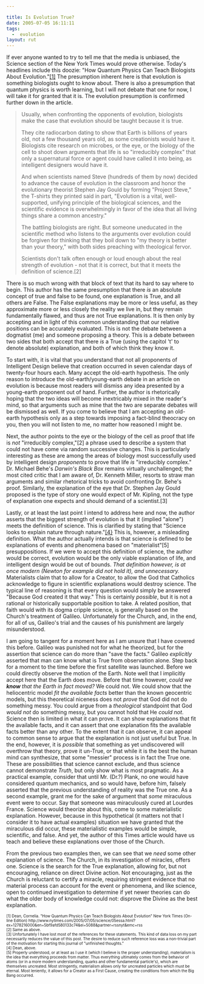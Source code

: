 ```yaml
---

title: Is Evolution True?
date: 2005-07-05 16:11:11
tags:
  -  evolution
layout: rut
---
```


<p>If ever anyone wanted to try to tell me that the media is unbiased, the Science section of the New York Times would prove otherwise.  Today's headlines include this doozie: "How Quantum Physics Can Teach Biologists About Evolution."<a href="http://www.nytimes.com/2005/07/05/science/05essa.html?ex=1278216000&en=5bf9afd580133c74&ei=5088&partner=rssnyt&emc=rss">[1]</a> The presumption inherent here is that evolution is something biologists ought to know about.  There is also a presumption that quantum physics is worth learning, but I will not debate that one for now, I will take it for granted that it is.  The evolution presumption is confirmed further down in the article.</p>  <blockquote><p>Usually, when confronting the opponents of evolution, biologists make the case that evolution should be taught because it is true.</p>  <p>They cite radiocarbon dating to show that Earth is billions of years old, not a few thousand years old, as some creationists would have it. Biologists cite research on microbes, or the eye, or the biology of the cell to shoot down arguments that life is so "irreducibly complex" that only a supernatural force or agent could have called it into being, as intelligent designers would have it.</p>  <p>And when scientists named Steve (hundreds of them by now) decided to advance the cause of evolution in the classroom and honor the evolutionary theorist Stephen Jay Gould by forming "Project Steve," the T-shirts they printed said in part, "Evolution is a vital, well-supported, unifying principle of the biological sciences, and the scientific evidence is overwhelmingly in favor of the idea that all living things share a common ancestry."</p>  <p>The battling biologists are right. But someone uneducated in the scientific method who listens to the arguments over evolution could be forgiven for thinking that they boil down to "my theory is better than your theory," with both sides preaching with theological fervor.</p>  <p>Scientists don't talk often enough or loud enough about the real strength of evolution - not that it is correct, but that it meets the definition of science.[2]</p></blockquote>  <p>There is so much wrong with that block of text that its hard to say where to begin.  This author has the same presumption that there <em>is</em> an absolute concept of true and false to be found, one explanation is True, and all others are False.  The False explanations may be more or less useful, as they approximate more or less closely the reality we live in, but they remain fundamentally flawed, and thus are not True explanations.  It is then only by accepting and in light of this common understanding that our relative positions can be accurately evaluated.  This is not the debate between a dogmatist (me) and someone proposing a theory. This is a debate between two sides that both accept that there <em>is</em> a True (using the capitol 't' to denote absolute) explanation, and both of which think they know it.</p>  <p>To start with, it is vital that you understand that not all proponents of Intelligent Design believe that creation occurred in seven calendar days of twenty-four hours each.  Many accept the old-earth hypothesis.  The only reason to introduce the old-earth/young-earth debate in an article on evolution is because most readers will dismiss any idea presented by a young-earth proponent out of hand.  Further, the author is rhetorically hoping that the two ideas will become inextricably mixed in the reader's mind, so that arguments such as mine that the two are separate debates will be dismissed as well.  If you come to believe that I am accepting an old-earth hypothesis only as a step towards imposing a fact-blind theocracy on you, then you will not listen to me, no matter how reasoned I might be.</p>  <p>Next, the author points to the eye or the biology of the cell as proof that life is <em>not</em> "irreducibly complex,"[2] a phrase used to describe a system that could not have come via random successive changes.  This is particularly interesting as these are among the areas of biology most successfully used by intelligent design <em>proponents</em> to prove that life <em>is</em> "irreducibly complex."  Dr. Michael Behe's <em>Darwin's Black Box</em> remains virtually unchallenged; the most cited critic that I am aware of, Dr. Kenneth Miller, resorts to straw man arguments and similar rhetorical tricks to avoid confronting Dr. Behe's proof. Similarly, the explanation of the eye that Dr. Stephen Jay Gould proposed is the type of story one would expect of Mr. Kipling, not the type of explanation one expects and should demand of a scientist.[3]</p>  <p>Lastly, or at least the last point I intend to address here and now, the author asserts that the biggest strength of evolution is that it (implied "alone") meets the definition of science.  This is clarified by stating that "Science looks to explain nature through nature."<a href="http://www.nytimes.com/2005/07/05/science/05essa.html?ex=1278216000&en=5bf9afd580133c74&ei=5088&partner=rssnyt&emc=rss">[4}</a> This is, however, a misleading definition.  What the author actually intends is that science is defined to be explanations of events and phenomena based on "materialist"[5] presuppositions.  If we were to accept this definition of science, the author would be correct, evolution would be the only viable explanation of life, and intelligent design would be out of bounds.  <em>That definition however, is at once modern (Newton for example did not hold it), and unnecessary.</em> Materialists claim that to allow for a Creator, to allow the God that Catholics acknowledge to figure in scientific explanations would destroy science.  The typical line of reasoning is that every question would simply be answered "Because God created it that way."  This is certainly <em>possible</em>, but it is not a rational or historically supportable position to take.  A related position, that faith would with its dogma cripple science, is generally based on the Church's treatment of Galileo.  Unfortunately for the Church, and, in the end, for all of us, Galileo's trial and the causes of his punishment are largely misunderstood.</p>  <p>I am going to tangent for a moment here as I am unsure that I have covered this before.  Galileo was punished not for what he theorized, but for the assertion that science can do more than "save the facts."  Galileo <em>explicitly</em> asserted that man can know what is True from observation alone.  Step back for a moment to the time before the first satellite was launched. Before we could directly observe the motion of the Earth. Note well that I implicitly accept here that the Earth does move. Before that time however, <em>could we <strong>know</strong> that the Earth in fact moved?</em> We could not.  We could show that the heliocentric model <em>fit the available facts</em> better than the known geocentric models, but this theoretical niceness does not <em>prove</em> that God did not do something messy. You could argue from a <em>theological</em> standpoint that God <em>would not</em> do something messy, but you cannot hold that He <em>could not</em>.  Science then is limited in what it can prove. It can show explanations that fit the available facts, and it can assert that one explanation fits the available facts better than any other.  To the extent that it can observe, it can appeal to common sense to argue that the explanation is not just useful but True. In the end, however, it is <em>possible</em> that something as yet undiscovered will overthrow that theory, prove it un-True, or that while it is the best the human mind can synthesize, that some "messier" process is in fact the True one.  These are possibilities that science cannot exclude, and thus science cannot demonstrate <em>Truth</em>, but only show what is most pragmatic.  As a practical example, consider that until Mr. (Dr.?) Plank, no one would have considered quantum mechanics, and so would have, before him, falsely asserted that the previous understanding of reality was the True one.  As a second example, grant me for the sake of argument that <em>some</em> miraculous event were to occur.  Say that someone was miraculously cured at Lourdes France.  Science would theorize about this, come to some materialistic explanation.  However, because in this hypothetical (it matters not that I consider it to have actual examples) situation we have granted that the miraculous did occur, these materialistic examples would be simple, scientific, and false. And yet, the author of this Times article would have us teach and believe these explanations over those of the Church.</p>  <p>From the previous two examples then, we can see that we <em>need</em> some other explanation of science.  The Church, in its investigation of miracles, offers one.  Science is the search for the True explanation, allowing for, but not encouraging, reliance on direct Divine action.  Not encouraging, just as the Church is reluctant to certify a miracle, requiring stringent evidence that no material process can account for the event or phenomena, and like science, open to continued investigation to determine if yet newer theories can do what the older body of knowledge could not: disprove the Divine as the best explanation.</p>  <font size="-2"> [1] Dean, Cornelia.  "How Quantum Physics Can Teach Biologists About Evolution" New York Times (On-line Edition) http://www.nytimes.com/2005/07/05/science/05essa.html?ex=1278216000&en=5bf9afd580133c74&ei=5088&partner=rssnyt&emc=rss <br  /> [2] Same as above.  <br  /> [3] Unfortunately I have lost most of the references for these statements.  This kind of data loss on my part necessarily reduces the value of this post.  The desire to reduce such reference loss was a non-trivial part of the motivation for starting this journal of "unfinished thoughts." <br  /> [4] Dean, above. <br  /> [5] Properly understood, or at least as I use it (which I believe is the proper understanding), materialism is the idea that everything proceeds from matter.  Thus everything ultimately comes from the behavior of atoms (or in a more modern understanding, quarks and other fundamental particle's), which are themselves uncreated.  Most stringently, materialism allows only for uncreated particles which must be eternal.  Most leniently, it allows for a Creator as a First Cause, creating the conditions from which the Big Bang occurred.  </font>

